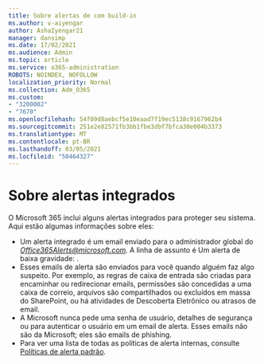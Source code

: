 ```yaml
---
title: Sobre alertas de com build-in
ms.author: v-aiyengar
author: AshaIyengar21
manager: dansimp
ms.date: 17/02/2021
ms.audience: Admin
ms.topic: article
ms.service: o365-administration
ROBOTS: NOINDEX, NOFOLLOW
localization_priority: Normal
ms.collection: Adm_O365
ms.custom:
- "3200002"
- "7670"
ms.openlocfilehash: 54f09d8aebcf5e10eaad7f19ec5138c9167962b4
ms.sourcegitcommit: 251e2e82571fb3bb1fbe3dbf7bfca30e004b3373
ms.translationtype: MT
ms.contentlocale: pt-BR
ms.lasthandoff: 03/05/2021
ms.locfileid: "50464327"
---
```

# <a name="about-built-in-alerts"></a>Sobre alertas integrados

O Microsoft 365 inclui alguns alertas integrados para proteger seu sistema. Aqui estão algumas informações sobre eles:

- Um alerta integrado é um email enviado para o administrador global do *Office365Alerts@microsoft.com*. A linha de assunto é Um alerta de baixa gravidade: <name of alert policy> .
- Esses emails de alerta são enviados para você quando alguém faz algo suspeito. Por exemplo, as regras de caixa de entrada são criadas para encaminhar ou redirecionar emails, permissões são concedidas a uma caixa de correio, arquivos são compartilhados ou excluídos em massa do SharePoint, ou há atividades de Descoberta Eletrônico ou atrasos de email.
- A Microsoft nunca pede uma senha de usuário, detalhes de segurança ou para autenticar o usuário em um email de alerta. Esses emails não são da Microsoft; eles são emails de phishing.
- Para ver uma lista de todas as políticas de alerta internas, consulte [Políticas de alerta padrão](https://go.microsoft.com/fwlink/?linkid=2103170).